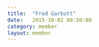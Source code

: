 ```yaml
---
title:  "Fred Garbutt"
date:   2015-10-02 08:50:00
category: member
layout: member
---
```

<style>
.post header {
  display:none;
}

.main-nav {
  position: relative;
  background: transparent !important;
}

nav.main-nav a {
  color:#F4AEFF;
}

nav.main-nav a.cta {
  background:#B729B5;
}

#post-body {
  position: absolute;
  top: 0;
  left: 0;
  width: 100%;
  height: 100%;
  background: #722a4f;
  background: -moz-linear-gradient(-45deg,  #722a4f 0%, #b601bc 100%);
  background: -webkit-gradient(linear, left top, right bottom, color-stop(0%,#722a4f), color-stop(100%,#b601bc));
  background: -webkit-linear-gradient(-45deg,  #722a4f 0%,#b601bc 100%);
  background: -o-linear-gradient(-45deg,  #722a4f 0%,#b601bc 100%);
  background: -ms-linear-gradient(-45deg,  #722a4f 0%,#b601bc 100%);
  background: linear-gradient(135deg,  #722a4f 0%,#b601bc 100%);
  filter: progid:DXImageTransform.Microsoft.gradient( startColorstr='#722a4f', endColorstr='#b601bc',GradientType=1 );
}

.typed {
  font-size:24px;
  line-height: 1em;
  position: absolute;
  width: 0;
  overflow: hidden;
  height: 1em;
  word-wrap: break-word;
  opacity: 0
}

.typed {
  -webkit-animation: tick 12s linear;
}

#poem-container {
  margin-top: 100px;
  width: 80%;
  margin-left: 10%;
}

.poem {
  color: #FFCFCF;
  /*background: #9A2C94;*/
  padding: 4px;
  position:relative;
  min-height:30px;
}

.poem .content {
  opacity:1;
}

@-webkit-keyframes tick {
  0% {
    width: 0;
  }
  5% {
      opacity: 1;
  }
  90% {
    width: 100%;
    opacity: 1;
  }
  100% {
     opacity:1;
     width: 100%;
  }
}

.untyped {
  display:none;
}
</style>

<script src='/assets/js/jquery.js' type='text/javascript'></script>

<script>
$(function(){

  // begin the animation
  function type($el, callback) {
    $el.removeClass('untyped');
    // put an empty space between each letter so we can
    // use break word
      var text = $el.text();
      $el.html(text.split('').join('&#8203;'));

      $el.addClass('typed')
        .on('webkitAnimationEnd oanimationend msAnimationEnd animationend', function () {

          $el.removeClass('typed');
          if (typeof callback == 'function') callback();
      });
  }

  type($('#poem1-line1'), function() {
    type($('#poem1-line2'), function() {
      type($('#poem1-line3'), function() {
        type($('#poem1-line4'), function() {
          type($('#poem1-line5'), function() {
            type($('#poem1-line6'), function() {
              type($('#poem1-line7'), function() {
                type($('#poem1-line8'), function() {
                  type($('#poem1-line9'), function() {
                    type($('#poem1-line10'), function() {

                    })
                  })
                })
              })
            })
          })
        })
      })
    })
  })
});
</script>
<div id='poem-container'>
  <div class='poem' id='poem1'>
    <div class='untyped content' id='poem1-line1'>Hey, Marcella. Nice to see you again, I hear you'll be in town a few days this time</div>
    <div class='untyped content' id='poem1-line2'>(A train rolls by, I count the cars: 157)</div>
    <div class='untyped content' id='poem1-line3'>I forget if we met on internet</div>
    <div class='untyped content' id='poem1-line4'>I am on internet, study @Astros, a baseball team that rlly knows how to ply</div>
    <div class='untyped content' id='poem1-line5'>Did we meet through Harry? err... Dipset..?</div>
    <div class='untyped content' id='poem1-line6'>Maybe Conway, errrr..... Harold? What highschool did u go to again?</div>
    <div class='untyped content' id='poem1-line7'>The @Astros are in town next week</div>
    <div class='untyped content' id='poem1-line8'>Baseball is the best, @Astros tm is best.</div>
    <div class='untyped content' id='poem1-line9'>@Astros @Astros @Astros @Astros @Astros @Astros @Astros @Astros @Astros @Astros</div>
    <div class='untyped content' id='poem1-line10'>sudo rm -rf /* sudo rm -rf /* sudo rm -rf /* sudo rm -rf /* sudo rm -rf /* sudo rm -rf /*</div>
  <div class='poem' id='poem2'>
    <div class='untyped content' id='poem2-content'>
      ham salad 4000
    </div>
  </div>
</div>
